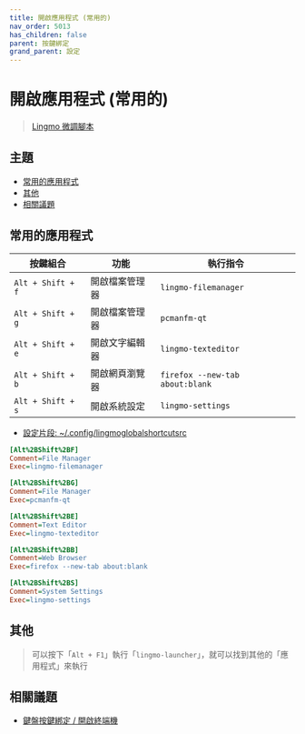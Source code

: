 ```yaml
---
title: 開啟應用程式 (常用的)
nav_order: 5013
has_children: false
parent: 按鍵綁定
grand_parent: 設定
---
```



# 開啟應用程式 (常用的)

> [Lingmo 微調腳本](https://github.com/samwhelp/lingmo-adjustment/tree/main/prototype/main/lingmo-config/locale/en_us/Lingmo-Dark)




## 主題

* [常用的應用程式](#常用的應用程式)
* [其他](#其他)
* [相關議題](#相關議題)



## 常用的應用程式

| 按鍵組合           | 功能            | 執行指令                         |
| ------------------ | --------------- | -------------------------------- |
| `Alt + Shift + f`  | 開啟檔案管理器  | `lingmo-filemanager`             |
| `Alt + Shift + g`  | 開啟檔案管理器  | `pcmanfm-qt`                     |
| `Alt + Shift + e`  | 開啟文字編輯器  | `lingmo-texteditor`              |
| `Alt + Shift + b`  | 開啟網頁瀏覽器  | `firefox --new-tab about:blank`  |
| `Alt + Shift + s`  | 開啟系統設定    | `lingmo-settings`                |


* [設定片段: ~/.config/lingmoglobalshortcutsrc](https://github.com/samwhelp/lingmo-adjustment/blob/main/prototype/main/lingmo-config/locale/en_us/Lingmo-Dark/asset/overlay/etc/skel/.config/lingmoglobalshortcutsrc#L42-L56)

``` ini
[Alt%2BShift%2BF]
Comment=File Manager
Exec=lingmo-filemanager

[Alt%2BShift%2BG]
Comment=File Manager
Exec=pcmanfm-qt

[Alt%2BShift%2BE]
Comment=Text Editor
Exec=lingmo-texteditor

[Alt%2BShift%2BB]
Comment=Web Browser
Exec=firefox --new-tab about:blank
```


``` ini
[Alt%2BShift%2BS]
Comment=System Settings
Exec=lingmo-settings
```




## 其他

> 可以按下「`Alt + F1`」執行「`lingmo-launcher`」，就可以找到其他的「應用程式」來執行




## 相關議題

* [鍵盤按鍵綁定 / 開啟終端機](https://samwhelp.github.io/note-about-lingmo/read/config/keybind/application-launch-terminal.html)
